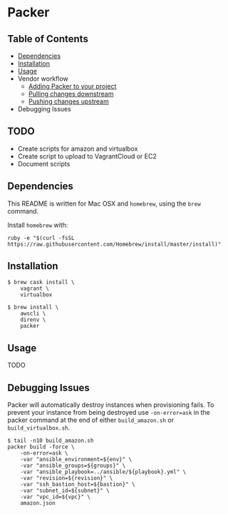 # Packer

## Table of Contents
  - [Dependencies](#dependencies)
  - [Installation](#installation)
  - [Usage](#usage)
  - Vendor workflow
    - [Adding Packer to your project](docs/vendor.md#adding-packer-to-your-project)
    - [Pulling changes downstream](docs/vendor.md#pulling-changes-downstream)
    - [Pushing changes upstream](docs/vendor.md#passing-changes-upstream)
  - Debugging Issues

## TODO
* Create scripts for amazon and virtualbox
* Create script to upload to VagrantCloud or EC2
* Document scripts

## Dependencies
This README is written for Mac OSX and `homebrew`, using the `brew` command.

Install `homebrew` with:
```
ruby -e "$(curl -fsSL https://raw.githubusercontent.com/Homebrew/install/master/install)"
```

## Installation
```
$ brew cask install \
    vagrant \
    virtualbox

$ brew install \
    awscli \
    direnv \
    packer
```

## Usage
TODO

## Debugging Issues
Packer will automatically destroy instances when provisioning fails. To prevent
your instance from being destroyed use `-on-error=ask` in the packer command at
the end of either `build_amazon.sh` or `build_virtualbox.sh`.

```
$ tail -n10 build_amazon.sh
packer build -force \
    -on-error=ask \
    -var "ansible_environment=${env}" \
    -var "ansible_groups=${groups}" \
    -var "ansible_playbook=../ansible/${playbook}.yml" \
    -var "revision=${revision}" \
    -var "ssh_bastion_host=${bastion}" \
    -var "subnet_id=${subnet}" \
    -var "vpc_id=${vpc}" \
    amazon.json
```
